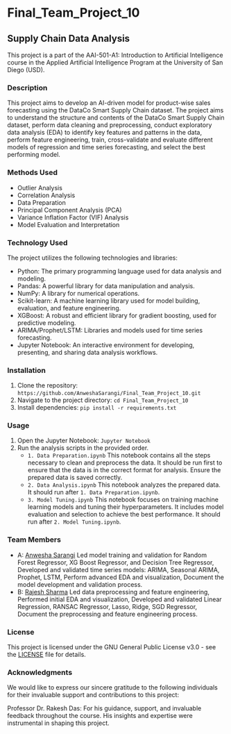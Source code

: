 # Final_Team_Project_10
## Supply Chain Data Analysis
 This project is a part of the AAI-501-A1: Introduction to Artificial Intelligence course in the Applied Artificial Intelligence Program at the University of San Diego (USD).

### Description
 This project aims to develop an AI-driven model for product-wise sales forecasting using the DataCo Smart Supply Chain dataset. The project aims to understand the structure and contents of the DataCo Smart Supply Chain dataset, perform data cleaning and preprocessing, conduct exploratory data analysis (EDA) to identify key features and patterns in the data, perform feature engineering, train, cross-validate and evaluate different models of regression and time series forecasting, and select the best performing model.

### Methods Used
- Outlier Analysis
- Correlation Analysis
- Data Preparation
- Principal Component Analysis (PCA)
- Variance Inflation Factor (VIF) Analysis
- Model Evaluation and Interpretation

### Technology Used
The project utilizes the following technologies and libraries:
 - Python: The primary programming language used for data analysis and modeling.
 - Pandas: A powerful library for data manipulation and analysis.
 - NumPy: A library for numerical operations.
 - Scikit-learn: A machine learning library used for model building, evaluation, and feature engineering.
 - XGBoost: A robust and efficient library for gradient boosting, used for predictive modeling.
 - ARIMA/Prophet/LSTM: Libraries and models used for time series forecasting.
 - Jupyter Notebook: An interactive environment for developing, presenting, and sharing data analysis workflows.

### Installation 
 1. Clone the repository: `https://github.com/AnweshaSarangi/Final_Team_Project_10.git`
 2. Navigate to the project directory: `cd Final_Team_Project_10`
 3. Install dependencies: `pip install -r requirements.txt`

### Usage
 1. Open the Jupyter Notebook: `Jupyter Notebook`
 2. Run the analysis scripts in the provided order.
    - `1. Data Preparation.ipynb`
      This notebook contains all the steps necessary to clean and preprocess the data. It should be run first to ensure that the data is in the correct format for analysis.
      Ensure the prepared data is saved correctly.
    - `2. Data Analysis.ipynb`
      This notebook analyzes the prepared data. It should run after `1. Data Preparation.ipynb`.
    - `3. Model Tuning.ipynb`
      This notebook focuses on training machine learning models and tuning their hyperparameters. It includes model evaluation and selection to achieve the best performance. It should run after `2. Model Tuning.ipynb`.

### Team Members
- A: [Anwesha Sarangi](https://github.com/AnweshaSarangi)
 Led model training and validation for Random Forest Regressor, XG Boost Regressor, and Decision Tree Regressor, Developed and validated time series models: ARIMA, Seasonal ARIMA, Prophet, LSTM, Perform advanced EDA and visualization, Document the model development and validation process.
- B: [Rajesh Sharma](https://github.com/Rajesh-Sharma-git)
Led data preprocessing and feature engineering, Performed initial EDA and visualization, Developed and validated Linear Regression, RANSAC Regressor, Lasso, Ridge, SGD Regressor, Document the preprocessing and feature engineering process.


### License
This project is licensed under the GNU General Public License v3.0 - see the [LICENSE](LICENSE) file for details.

### Acknowledgments
We would like to express our sincere gratitude to the following individuals for their invaluable support and contributions to this project:

Professor Dr. Rakesh Das: For his guidance, support, and invaluable feedback throughout the course. His insights and expertise were instrumental in shaping this project.
